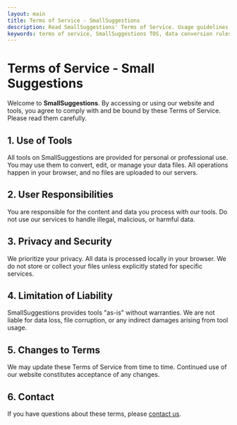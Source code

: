 ```yaml
---
layout: main
title: Terms of Service - SmallSuggestions
description: Read SmallSuggestions' Terms of Service. Usage guidelines, and responsibilities for using our free browser-based data conversion tools.
keywords: terms of service, SmallSuggestions TOS, data conversion rules, browser-based tools, JSON tools, Excel tools, CSV tools, XML tools
---
```


<h1>Terms of Service - Small Suggestions</h1>
<p>Welcome to <strong>SmallSuggestions</strong>. By accessing or using our website and tools, you agree to comply with and be bound by these Terms of Service. Please read them carefully.</p>

<h2>1. Use of Tools</h2>
<p>All tools on SmallSuggestions are provided for personal or professional use. You may use them to convert, edit, or manage your data files. All operations happen in your browser, and no files are uploaded to our servers.</p>

<h2>2. User Responsibilities</h2>
<p>You are responsible for the content and data you process with our tools. Do not use our services to handle illegal, malicious, or harmful data.</p>

<h2>3. Privacy and Security</h2>
<p>We prioritize your privacy. All data is processed locally in your browser. We do not store or collect your files unless explicitly stated for specific services.</p>

<h2>4. Limitation of Liability</h2>
<p>SmallSuggestions provides tools "as-is" without warranties. We are not liable for data loss, file corruption, or any indirect damages arising from tool usage.</p>

<h2>5. Changes to Terms</h2>
<p>We may update these Terms of Service from time to time. Continued use of our website constitutes acceptance of any changes.</p>

<h2>6. Contact</h2>
<p>If you have questions about these terms, please <a href="privacy-policy">contact us</a>.</p>
<style>
  .link{
   color: #2563eb;
  text-decoration: underline;
  }
  h3{
    font-size: 1.2rem;
  }
</style>
